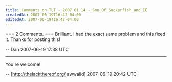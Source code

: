 ```yaml
---
title: Comments_on_TLT_-_2007.01.14_-_Son_Of_Suckerfish_and_IE
createdAt: 2007-06-19T16:42-04:00
editedAt: 2007-06-19T16:42-04:00
---
```


=== 2 Comments. ===
Brilliant. I had the exact same problem and this fixed it. Thanks for posting this!

-- Dan 2007-06-19 17:38 UTC


----

You're welcome!

-- [http://thelackthereof.org/ awwaiid] 2007-06-19 20:42 UTC


